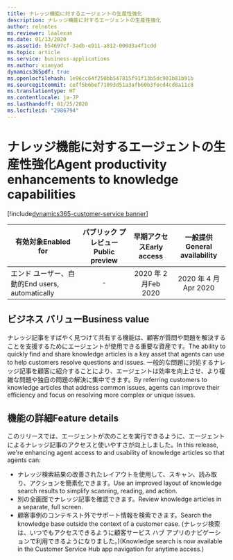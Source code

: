 ```yaml
---
title: ナレッジ機能に対するエージェントの生産性強化
description: ナレッジ機能に対するエージェントの生産性強化
author: relnotes
ms.reviewer: laalexan
ms.date: 01/13/2020
ms.assetid: b54697cf-3adb-e911-a812-000d3a4f1cdd
ms.topic: article
ms.service: business-applications
ms.author: xiaoyad
dynamics365pdf: true
ms.openlocfilehash: 1e96cc64f250bb547815f91f13b5dc901b81b91b
ms.sourcegitcommit: ceff5b6bef71093d51a3afb60b3fecd4cd8a11c8
ms.translationtype: HT
ms.contentlocale: ja-JP
ms.lasthandoff: 01/25/2020
ms.locfileid: "2986794"
---
```

# <a name="agent-productivity-enhancements-to-knowledge-capabilities"></a><span data-ttu-id="9d3cc-103">ナレッジ機能に対するエージェントの生産性強化</span><span class="sxs-lookup"><span data-stu-id="9d3cc-103">Agent productivity enhancements to knowledge capabilities</span></span>
[!include[dynamics365-customer-service banner](../includes/dynamics365-customer-service.md)]

| <span data-ttu-id="9d3cc-104">有効対象</span><span class="sxs-lookup"><span data-stu-id="9d3cc-104">Enabled for</span></span>    |  <span data-ttu-id="9d3cc-105">パブリック プレビュー</span><span class="sxs-lookup"><span data-stu-id="9d3cc-105">Public preview</span></span> | <span data-ttu-id="9d3cc-106">早期アクセス</span><span class="sxs-lookup"><span data-stu-id="9d3cc-106">Early access</span></span> | <span data-ttu-id="9d3cc-107">一般提供</span><span class="sxs-lookup"><span data-stu-id="9d3cc-107">General availability</span></span> | 
| ---------- | :----------: |:----------: |:----------: |
|<span data-ttu-id="9d3cc-108">エンド ユーザー、自動的</span><span class="sxs-lookup"><span data-stu-id="9d3cc-108">End users, automatically</span></span>|-|<span data-ttu-id="9d3cc-109">2020 年 2 月</span><span class="sxs-lookup"><span data-stu-id="9d3cc-109">Feb 2020</span></span>| <span data-ttu-id="9d3cc-110">2020 年 4 月</span><span class="sxs-lookup"><span data-stu-id="9d3cc-110">Apr 2020</span></span>|


## <a name="business-value"></a><span data-ttu-id="9d3cc-111">ビジネス バリュー</span><span class="sxs-lookup"><span data-stu-id="9d3cc-111">Business value</span></span>
<!-- bv start -->
<span data-ttu-id="9d3cc-112">ナレッジ記事をすばやく見つけて共有する機能は、顧客が質問や問題を解決することを支援するためにエージェントが使用できる重要な資産です。</span><span class="sxs-lookup"><span data-stu-id="9d3cc-112">The ability to quickly find and share knowledge articles is a key asset that agents can use to help customers resolve questions and issues.</span></span> <span data-ttu-id="9d3cc-113">一般的な問題に対処するナレッジ記事を顧客に紹介することにより、エージェントは効率を向上させ、より複雑な問題や独自の問題の解決に集中できます。</span><span class="sxs-lookup"><span data-stu-id="9d3cc-113">By referring customers to knowledge articles that address common issues, agents can improve their efficiency and focus on resolving more complex or unique issues.</span></span>
<!-- bv end -->



## <a name="feature-details"></a><span data-ttu-id="9d3cc-114">機能の詳細</span><span class="sxs-lookup"><span data-stu-id="9d3cc-114">Feature details</span></span>
<!--feature detail start -->
<span data-ttu-id="9d3cc-115">このリリースでは、エージェントが次のことを実行できるように、エージェントによるナレッジ記事のアクセスと使いやすさが向上しました。</span><span class="sxs-lookup"><span data-stu-id="9d3cc-115">In this release, we're enhancing agent access to and usability of knowledge articles so that agents can:</span></span>

- <span data-ttu-id="9d3cc-116">ナレッジ検索結果の改善されたレイアウトを使用して、スキャン、読み取り、アクションを簡素化できます。</span><span class="sxs-lookup"><span data-stu-id="9d3cc-116">Use an improved layout of knowledge search results to simplify scanning, reading, and action.</span></span>
- <span data-ttu-id="9d3cc-117">別の全画面でナレッジ記事を確認できます。</span><span class="sxs-lookup"><span data-stu-id="9d3cc-117">Review knowledge articles in a separate, full screen.</span></span>
- <span data-ttu-id="9d3cc-118">顧客事例のコンテキスト外でサポート情報を検索できます。</span><span class="sxs-lookup"><span data-stu-id="9d3cc-118">Search the knowledge base outside the context of a customer case.</span></span> <span data-ttu-id="9d3cc-119">(ナレッジ検索は、いつでもアクセスできるように顧客サービス ハブ アプリのナビゲーションで利用できるようになりました。)</span><span class="sxs-lookup"><span data-stu-id="9d3cc-119">(Knowledge search is now available in the Customer Service Hub app navigation for anytime access.)</span></span>
<!--feature detail end -->









